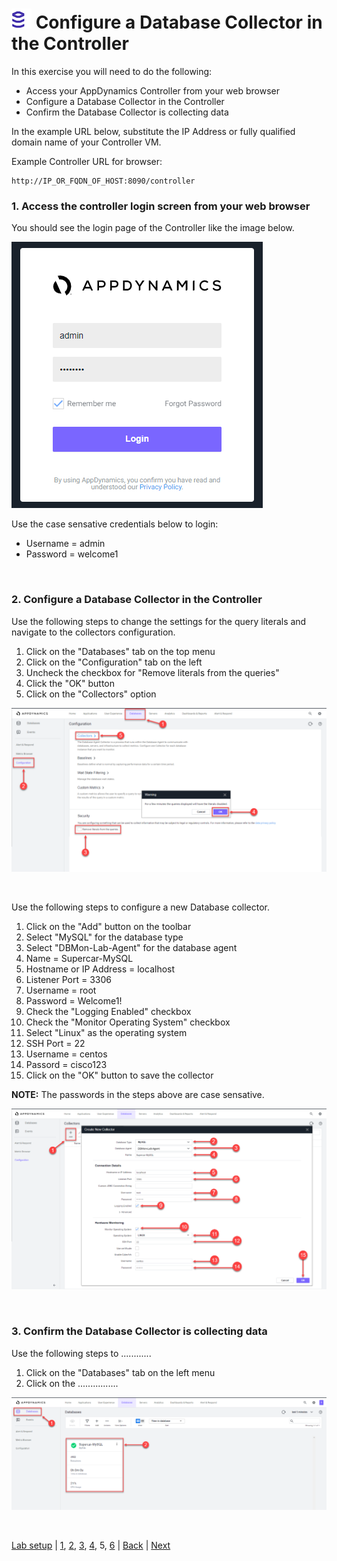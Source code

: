 ![Lab Icon](./assets/images/lab-icon.png) Configure a Database Collector in the Controller
=========================================================================

In this exercise you will need to do the following:

- Access your AppDynamics Controller from your web browser
- Configure a Database Collector in the Controller
- Confirm the Database Collector is collecting data

In the example URL below, substitute the IP Address or fully qualified domain name of your Controller VM. 

Example Controller URL for browser:

```
http://IP_OR_FQDN_OF_HOST:8090/controller
```

### **1.** Access the controller login screen from your web browser
You should see the login page of the Controller like the image below.

![Controller Login Screen](./assets/images/03-controller-login.png)

Use the case sensative credentials below to login:

- Username = admin 
- Password = welcome1

<br>

### **2.** Configure a Database Collector in the Controller

Use the following steps to change the settings for the query literals and navigate to the collectors configuration.

1. Click on the "Databases" tab on the top menu
2. Click on the "Configuration" tab on the left
3. Uncheck the checkbox for "Remove literals from the queries"
4. Click the "OK" button
5. Click on the "Collectors" option

![DB Dash 1](./assets/images/05-db-dashboard-01.png)

<br>

Use the following steps to configure a new Database collector.

1. Click on the "Add" button on the toolbar
2. Select "MySQL" for the database type
3. Select "DBMon-Lab-Agent" for the database agent
4. Name = Supercar-MySQL
5. Hostname or IP Address = localhost
6. Listener Port = 3306
7. Username = root
8. Password = Welcome1!
9. Check the "Logging Enabled" checkbox
10. Check the "Monitor Operating System" checkbox
11. Select "Linux" as the operating system
12. SSH Port = 22
13. Username = centos
14. Passord = cisco123
15. Click on the "OK" button to save the collector

**NOTE:** The passwords in the steps above are case sensative.

![DB Dash 2](./assets/images/05-db-dashboard-02.png)

<br>

### **3.** Confirm the Database Collector is collecting data

Use the following steps to ............

1. Click on the "Databases" tab on the left menu
2. Click on the ................


![DB Dash 3](./assets/images/05-db-dashboard-03.png)


<br>

[Lab setup](lab-exercise-00.md) | [1](lab-exercise-01.md), [2](lab-exercise-02.md), [3](lab-exercise-03.md), [4](lab-exercise-04.md), 5, [6](lab-exercise-06.md) | [Back](lab-exercise-04.md) | [Next](lab-exercise-06.md)

